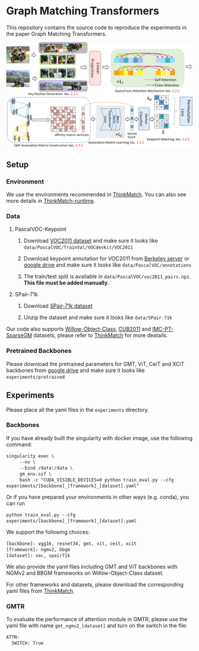 # Graph Matching Transformers
This repository contains the source code to reproduce the experiments in the paper Graph Matching Transformers.

<img src="figures/pipeline.png" width="600">

## Setup

### Environment
We use the environments recommended in [ThinkMatch](https://github.com/Thinklab-SJTU/ThinkMatch).
You can also see more details in [ThinkMatch-runtime](https://github.com/Thinklab-SJTU/ThinkMatch-runtime).

### Data

1. PascalVOC-Keypoint

    1. Download [VOC2011 dataset](http://host.robots.ox.ac.uk/pascal/VOC/voc2011/index.html) and make sure it looks like ``data/PascalVOC/TrainVal/VOCdevkit/VOC2011``
    
    1. Download keypoint annotation for VOC2011 from [Berkeley server](https://www2.eecs.berkeley.edu/Research/Projects/CS/vision/shape/poselets/voc2011_keypoints_Feb2012.tgz) or [google drive](https://drive.google.com/open?id=1D5o8rmnY1-DaDrgAXSygnflX5c-JyUWR) and make sure it looks like ``data/PascalVOC/annotations``
    
    1. The train/test split is available in ``data/PascalVOC/voc2011_pairs.npz``. **This file must be added manually.**
    
1. SPair-71k

    1. Download [SPair-71k dataset](http://cvlab.postech.ac.kr/research/SPair-71k/)

    1. Unzip the dataset and make sure it looks like ``data/SPair-71k``

Our code also supports [Willow-Object-Class](http://www.di.ens.fr/willow/research/graphlearning/WILLOW-ObjectClass_dataset.zip),
[CUB2011](http://www.vision.caltech.edu/visipedia-data/CUB-200-2011/CUB_200_2011.tgz)
and [IMC-PT-SparseGM](https://drive.google.com/file/d/1C3xl_eWaCG3lL2C3vP8Fpsck88xZOHtg/view?usp=sharing) datasets, 
please refer to [ThinkMatch](https://github.com/Thinklab-SJTU/ThinkMatch) for more deatails.

### Pretrained Backbones
Please download the pretrained parameters for GMT, ViT, CeiT and XCiT backbones from [google drive](https://drive.google.com/drive/folders/1HjiYZUDJt3MN1SHsjEzanIN8vOVetDec?usp=drive_link) 
and make sure it looks like ``experiments/pretrained``

## Experiments
Please place all the yaml files in the ``experiments`` directory.

### Backbones
If you have already built the singularity with docker image, use the following command:
```angular2html
singularity exec \
     --nv \
     --bind /data:/data \
     gm_env.sif \
     bash -c "CUDA_VISIBLE_DEVICES=0 python train_eval.py --cfg experiments/[backbone]_[framework]_[dataset].yaml"
```

Or if you have prepared your environments in other ways (e.g. conda), you can run
```angular2html
python train_eval.py --cfg experiments/[backbone]_[framework]_[dataset].yaml
```

We support the following choices:
```angular2html
[backbone]: vgg16, resnet34, gmt, vit, ceit, xcit
[framework]: ngmv2, bbgm
[dataset]: voc, spair71k
```
We also provide the yaml files including GMT and ViT backbones with NGMv2 and BBGM frameworks on Willow-Object-Class dataset.

For other frameworks and datasets, please download the corresponding yaml files from [ThinkMatch](https://github.com/Thinklab-SJTU/ThinkMatch).

### GMTR
To evaluate the performance of attention module in GMTR, please use the yaml file with name ``gmt_ngmv2_[dataset]`` and turn on the switch in the file:
```
ATTN:
  SWITCH: True
```